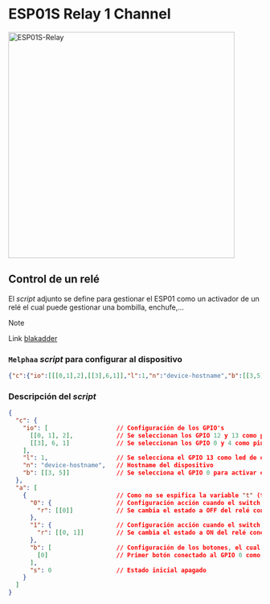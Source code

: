 # ESP01S Relay 1 Channel

<img src="https://templates.blakadder.com/assets/device_images/ESP-01S-Relay-v5.webp" alt="ESP01S-Relay" width="450"/>

## Control de un relé

El _script_ adjunto se define para gestionar el ESP01 como un activador de un relé el cual puede gestionar una bombilla, enchufe,...

> [!NOTE]
> Link [blakadder](https://templates.blakadder.com/ESP-01S-Relay-v5.html)

### `Melphaa` _script_ para configurar al dispositivo

```json
{"c":{"io":[[[0,1],2],[[3],6,1]],"l":1,"n":"device-hostname","b":[[3,5]]},"a":[{"0":{"r":[[0]]},"1":{"r":[[0,1]]},"b":[[0]],"s":0}]}
```

### Descripción del _script_

```json
{
  "c": {
    "io": [                   // Configuración de los GPIO's
      [[0, 1], 2],            // Se seleccionan los GPIO 12 y 13 como pines de salida
      [[3], 6, 1]             // Se seleccionan los GPIO 0 y 4 como pines de entrada con la resistencia de pull-up interna habilitada y señal invertida
    ],
    "l": 1,                   // Se selecciona el GPIO 13 como led de estado del dispositivo
    "n": "device-hostname",   // Hostname del dispositivo
    "b": [[3, 5]]             // Se selecciona el GPIO 0 para activar el modo setup tras mantener pulsado el botón 8 segundos (opción 5)
  },
  "a": [
    {                         // Como no se espifica la variable "t" (tipo de servicio), se configura como un accesorio del tipo switch (valor por defecto)
      "0": {                  // Configuración acción cuando el switch de Homekit está a OFF
        "r": [[0]]            // Se cambia el estado a OFF del relé conectado a la GPIO 12
      },
      "1": {                  // Configuración acción cuando el switch de Homekit está a ON
        "r": [[0, 1]]         // Se cambia el estado a ON del relé conectado a la GPIO 12
      },
      "b": [                  // Configuración de los botones, el cual debe ser una array
        [0]                   // Primer botón conectado al GPIO 0 como "pulsación simple" (valor por defecto al no estar especificado)
      ],
      "s": 0                  // Estado inicial apagado
    }
  ]
}
```

